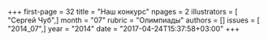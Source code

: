 +++
first-page = 32
title = "Наш конкурс"
npages = 2
illustrators = [ "Сергей Чуб",]
month = "07"
rubric = "Олимпиады"
authors = []
issues = [ "2014_07",]
year = "2014"
date = "2017-04-24T15:37:58+03:00"
+++
